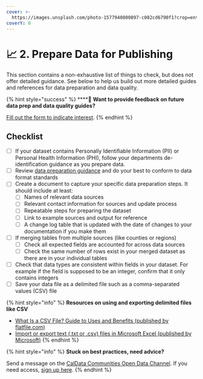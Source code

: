 ```yaml
---
cover: >-
  https://images.unsplash.com/photo-1577940800897-c082cd6790f1?crop=entropy&cs=srgb&fm=jpg&ixid=MnwxOTcwMjR8MHwxfHNlYXJjaHwxMHx8YmlnJTIwc3VyfGVufDB8fHx8MTY0MDAzNzAxNw&ixlib=rb-1.2.1&q=85
coverY: 0
---
```


# 📈 2. Prepare Data for Publishing

This section contains a non-exhaustive list of things to check, but does not offer detailed guidance. See below to help us build out more detailed guides and references for data preparation and data quality.

{% hint style="success" %}
****:mega: **Want to provide feedback on future data prep and data quality guides?**

[Fill out the form to indicate interest](https://airtable.com/shrvIiRHxyAAEsq41).
{% endhint %}

## **Checklist**

* [ ] If your dataset contains Personally Identifiable Information (PII) or Personal Health Information (PHI), follow your departments de-identification guidance as you prepare data.
* [ ] Review [data preparation guidance](reference/data-preparation-guidance/) and do your best to conform to data format standards
* [ ] Create a document to capture your specific data preparation steps. It should include at least:
  * [ ] Names of relevant data sources
  * [ ] Relevant contact information for sources and update process
  * [ ] Repeatable steps for preparing the dataset&#x20;
  * [ ] Link to example sources and output for reference
  * [ ] A change log table that is updated with the date of changes to your documentation if you make them
* [ ] If merging tables from multiple sources (like counties or regions)
  * [ ] Check all expected fields are accounted for across data sources
  * [ ] Check the same number of rows exist in your merged dataset as there are in your individual tables
* [ ] Check that data types are consistent within fields in your dataset. For example if the field is supposed to be an integer, confirm that it only contains integers
* [ ] Save your data file as a delimited file such as a comma-separated values (CSV) file

{% hint style="info" %}
**Resources on using and exporting delimited files like CSV**

* [What Is a CSV File? Guide to Uses and Benefits (published by flatfile.com)](https://flatfile.com/blog/what-is-a-csv-file-guide-to-uses-and-benefits/)
* [Import or export text (.txt or .csv) files in Microsoft Excel (published by Microsoft)](https://support.microsoft.com/en-us/office/import-or-export-text-txt-or-csv-files-5250ac4c-663c-47ce-937b-339e391393ba)
{% endhint %}

{% hint style="info" %}
**Stuck on best practices, need advice?**

Send a message on the [CalData Communities Open Data Channel](https://teams.microsoft.com/l/channel/19%3a037b34f454d94a9fa7f6aa964c052af4%40thread.tacv2/Open%20Data?groupId=0f45987a-e632-4e93-be66-ebfd6079e926\&tenantId=68a88534-151d-4e79-8046-09be7890656c). If you need access, [sign up here](https://forms.office.com/Pages/ResponsePage.aspx?id=NIWoaB0VeU6ARgm-eJBlbP8EsQ790KZKrhPJ1tkPH1JURjFWN1paMUtURFU5TFZOSjdTNVFZMkxEQi4u).
{% endhint %}
